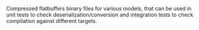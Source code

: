Compressed flatbuffers binary files for various models, that can be used in unit tests
to check deserialization/conversion and integration tests to check compilation against
different targets.
